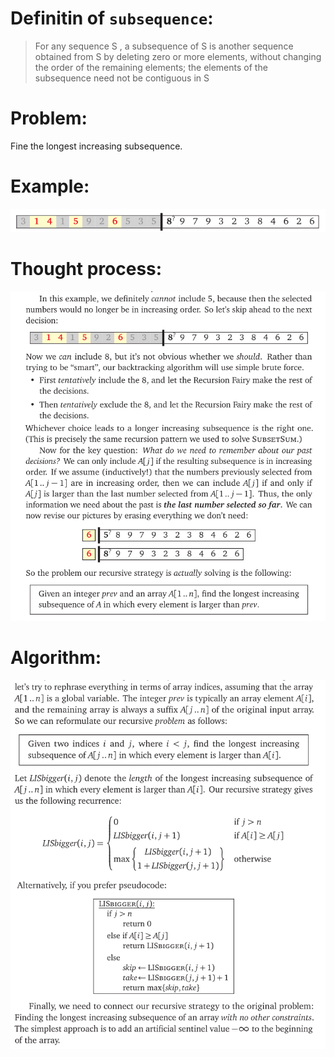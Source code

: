 # Definitin of `subsequence`:
>For any sequence S , a subsequence of S is another sequence obtained from S by
deleting zero or more elements, without changing the order of the remaining
elements; the elements of the subsequence need not be contiguous in S

# Problem:

Fine the longest increasing subsequence.

# Example:

![longest-increasing-subsequence-exmpale](res/lis-example.png)

# Thought process:

![thought](res/lis-thought.png)

# Algorithm:

![lis-algo](res/lis-algo.png)